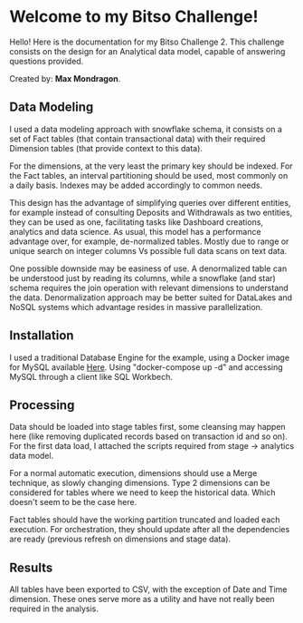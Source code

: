 # Welcome to my Bitso Challenge!

Hello!
Here is the documentation for my Bitso Challenge 2.
This challenge consists on the design for an Analytical data model, capable of answering questions provided.

Created by: **Max Mondragon**.


## Data Modeling

I used a data modeling approach with snowflake schema, it consists on a set of Fact tables (that contain transactional data) with their required Dimension tables (that provide context to this data).

For the dimensions, at the very least the primary key should be indexed.
For the Fact tables, an interval partitioning should be used, most commonly on a daily basis. Indexes may be added accordingly to common needs.

This design has the advantage of simplifying queries over different entities, for example instead of consulting Deposits and Withdrawals as two entities, they can be used as one, facilitating tasks like Dashboard creations, analytics and data science.
As usual, this model has a performance advantage over, for example, de-normalized tables. Mostly due to range or unique search on integer columns Vs possible full data scans on text data.

One possible downside may be easiness of use. A denormalized table can be understood just by reading its columns, while a snowflake (and star) schema requires the join operation with relevant dimensions to understand the data.
Denormalization approach may be better suited for DataLakes and NoSQL systems which advantage resides in massive parallelization.


## Installation

I used a traditional Database Engine for the example, using a Docker image for MySQL available [Here](https://hub.docker.com/r/mysql/mysql-server/).
Using "docker-compose up -d" and accessing MySQL through a client like SQL Workbech.

## Processing

Data should be loaded into stage tables first, some cleansing may happen here (like removing duplicated records based on transaction id and so on).
For the first data load, I attached the scripts required from stage -> analytics data model.

For a normal automatic execution, dimensions should use a Merge technique, as slowly changing dimensions.
Type 2 dimensions can be considered for tables where we need to keep the historical data. Which doesn't seem to be the case here.

Fact tables should have the working partition truncated and loaded each execution. For orchestration, they should update after all the dependencies are ready (previous refresh on dimensions and stage data).


## Results

All tables have been exported to CSV, with the exception of Date and Time dimension. These ones serve more as a utility and have not really been required in the analysis.

